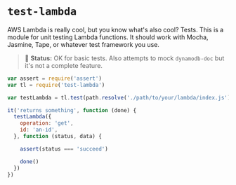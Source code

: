 # `test-lambda`

AWS Lambda is really cool, but you know what's also cool? Tests. This is a module for unit testing Lambda functions. It should work with Mocha, Jasmine, Tape, or whatever test framework you use.

> :rotating_light: **Status:** OK for basic tests. Also attempts to mock `dynamodb-doc` but it's not a complete feature.

```js
var assert = require('assert')
var tl = require('test-lambda')

var testLambda = tl.test(path.resolve('./path/to/your/lambda/index.js'))

it('returns something', function (done) {
  testLambda({
    operation: 'get',
    id: 'an-id',
  }, function (status, data) {

    assert(status === 'succeed')    

    done()
  })
})
```

